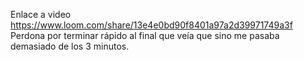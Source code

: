 Enlace a video https://www.loom.com/share/13e4e0bd90f8401a97a2d39971749a3f Perdona por terminar rápido al final que veía que sino me pasaba demasiado de los 3 minutos.
